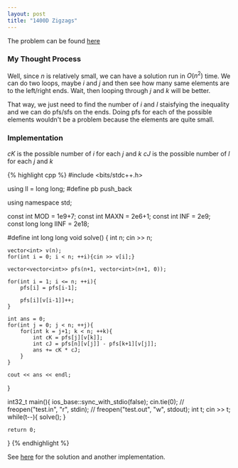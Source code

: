 ```yaml
---
layout: post
title: "1400D Zigzags"
---
```

The problem can be found [here](https://codeforces.com/problemset/problem/1400/D)

### My Thought Process 
Well, since $n$ is relatively small, we can have a solution run in $O(n^2)$ time. We can do two loops, maybe $i$ and $j$ and then see how many same elements are to the left/right ends. Wait, then looping through $j$ and $k$ will be better.

That way, we just need to find the number of $i$ and $l$ staisfying the inequality and we can do pfs/sfs on the ends. Doing pfs for each of the possible elements wouldn't be a problem because the elements are quite small.


### Implementation 
$cK$ is the possible number of $i$ for each $j$ and $k$
$cJ$ is the possible number of $l$ for each $j$ and $k$

{% highlight cpp %}
#include <bits/stdc++.h>

using ll = long long;
#define pb push_back

using namespace std;

const int MOD = 1e9+7;
const int MAXN = 2e6+1;
const int INF = 2e9;    
const long long IINF = 2e18;

#define int long long
void solve() { 
    int n;
    cin >> n;

    vector<int> v(n);
    for(int i = 0; i < n; ++i){cin >> v[i];}

    vector<vector<int>> pfs(n+1, vector<int>(n+1, 0));

    for(int i = 1; i <= n; ++i){
        pfs[i] = pfs[i-1];
        
        pfs[i][v[i-1]]++;
    }

    int ans = 0;
    for(int j = 0; j < n; ++j){
        for(int k = j+1; k < n; ++k){
            int cK = pfs[j][v[k]];
            int cJ = pfs[n][v[j]] - pfs[k+1][v[j]];
            ans += cK * cJ;
        }
    }

    cout << ans << endl;


}


int32_t main(){
    ios_base::sync_with_stdio(false);
    cin.tie(0);
    // freopen("test.in", "r", stdin);
    // freopen("test.out", "w", stdout);
    int t;
    cin >> t;
    while(t--){
        solve();
    }

    return 0;
}
{% endhighlight %}


See [here](https://codeforces.com/blog/entry/81916) for the solution and another implementation. 

